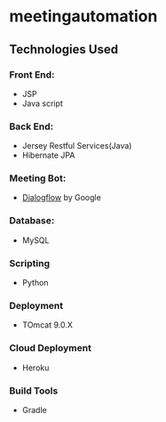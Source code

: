 # meetingautomation

## Technologies Used
### Front End:
 - JSP
 - Java script

### Back End:
 - Jersey Restful Services(Java)
 - Hibernate JPA

### Meeting Bot:
 - [Dialogflow](https://sites.google.com/view/hack101) by Google

### Database:
 - MySQL
 
### Scripting
 - Python

### Deployment
 - TOmcat 9.0.X

### Cloud Deployment
 - Heroku
  
### Build Tools
 - Gradle
